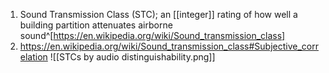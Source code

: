 1. Sound Transmission Class (STC); an [[integer]] rating of how well a building partition attenuates airborne sound^[https://en.wikipedia.org/wiki/Sound_transmission_class]
2. https://en.wikipedia.org/wiki/Sound_transmission_class#Subjective_correlation ![[STCs by audio distinguishability.png]]